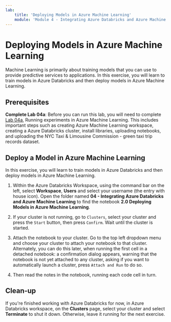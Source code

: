 ```yaml
---
lab:
    title: 'Deploying Models in Azure Machine Learning'
    module: 'Module 4 - Integrating Azure Databricks and Azure Machine Learning'
---
```


# Deploying Models in Azure Machine Learning

Machine Learning is primarily about training models that you can use to provide predictive services to applications. In this exercise, you will learn to train models in Azure Databricks and then deploy models in Azure Machine Learning.

## Prerequisites

**Complete Lab 04a**: Before you can run this lab, you will need to complete [Lab 04a](https://github.com/MicrosoftLearning/dp-090-databricks-ml/blob/master/Instructions/Labs/04a-running-experiments-in-aml.md), Running experiments in Azure Machine Learning.  This includes important steps such as creating Azure Machine Learning workspace, creating a Azure Databricks cluster, install libraries, uploading notebooks, and uploading the NYC Taxi & Limousine Commission - green taxi trip records dataset.

## Deploy a Model in Azure Machine Learning

In this exercise, you will learn to train models in Azure Databricks and then deploy models in Azure Machine Learning.

1. Within the Azure Databricks Workspace, using the command bar on the left, select **Workspace**, **Users** and select your username (the entry with house icon). Open the folder named **04 - Integrating Azure Databricks and Azure Machine Learning** to find the notebook **2.0 Deploying Models in Azure Machine Learning**.

1. If your cluster is not running, go to `Clusters`, select your cluster and press the `Start` button, then press `Confirm`. Wait until the cluster is started.

1. Attach the notebook to your cluster. Go to the top left dropdown menu and choose your cluster to attach your notebook to that cluster. Alternately, you can do this later, when running the first cell in a detached notebook: a confirmation dialog appears, warning that the notebook is not yet attached to any cluster, asking if you want to automatically launch a cluster, press `Attach and Run` to do so.

1. Then read the notes in the notebook, running each code cell in turn.

## Clean-up

If you're finished working with Azure Databricks for now, in Azure Databricks workspace, on the **Clusters** page, select your cluster and select **Terminate** to shut it down. Otherwise, leave it running for the next exercise.
